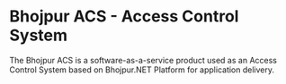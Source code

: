 # Bhojpur ACS - Access Control System

The Bhojpur ACS is a software-as-a-service product used as an Access Control System based on Bhojpur.NET Platform for application delivery.
